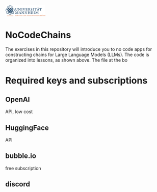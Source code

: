 
<img width="25%" src="https://github.com/mannheimSDS/NoCodeChains/blob/dev/MannheimSOWI.png?raw=true"></a>

# NoCodeChains
The exercises in this repository will introduce you to no code apps for constructing chains for Large Language Models (LLMs).  The code is organized into lessons, as shown above.  The file at the bo


# Required keys and subscriptions
## OpenAI
API, low cost
## HuggingFace
API
## bubble.io
free subscription
## discord
